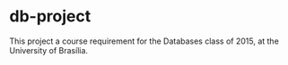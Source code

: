 # db-project
This project a course requirement for the Databases class of 2015, at the University of Brasília.
